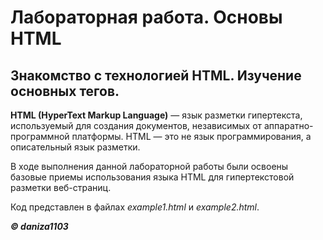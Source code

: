 # Лабораторная работа. Основы HTML
## Знакомство с технологией HTML. Изучение основных тегов.

**HTML (HyperText Markup Language)** — язык разметки гипертекста, используемый для создания документов, независимых от аппаратно-программной платформы.
HTML — это не язык программирования, а описательный язык разметки.

В ходе выполнения данной лабораторной работы были освоены базовые приемы использования языка HTML для гипертекстовой разметки веб-страниц.

Код представлен в файлах *example1.html* и *example2.html*. 

***© daniza1103***
